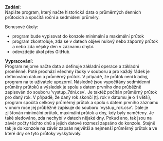 **Zadání:** <br>
Napište program, který načte historická data o průměrných denních průtocích a spočítá roční a sedmidení průměry. 

Bonusové úkoly:
* program bude vypisovat do konzole minimální a maximální průtok
* program zkontroluje, zda se v datech objeví nulový nebo záporný průtok a nebo zda nějaký den v záznamu chybí.
* odevzdejte úkol přes GitHub.

**Vypracování:**<br>
Program nejprve načte data a definuje základní operace a základní proměnné. Poté prochází všechny řádky v souboru a pro každý řádek je definováno datum a průměrný průtok. V případě, že průtok není kladný, program na to uživatele upozorní. Následně jsou vypočítány sedmidenní průměry průtoků a výsledek je spolu s datem prvního dne průběžně zapisován do souboru 'vystup_7dni.csv'. Je taktéž počítán průměrný průtok pro daný rok. V případě, že daný rok skončí (tj. rok v datumu je o 1 větší), program spočítá celkový průměrný průtok a spolu s datem prvního záznamu v onom roce jej průběžně zapisuje do souboru 'vystup_rok.csv'. Dále je zjišťován minimální průtok, maximální průtok a dny, kdy byly naměřeny. Je také sledováno, zda nechybí v datech nějaké dny. Pokud ano, tak jsou na závěr počty těchto dnů a jejich datové rozmezí zapsáno do konzole. Stejně tak je do konzole na závěr zapsán největší a nejmenší průměrný průtok a ve které dny se tyto průtoky vyskytovaly.